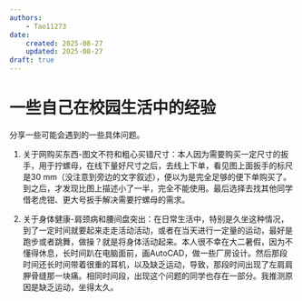 ```yaml
---
authors:
    - Tao11273
date:
    created: 2025-08-27
    updated: 2025-08-27
draft: true
---
```


# 一些自己在校园生活中的经验

分享一些可能会遇到的一些具体问题。

1. 关于网购买东西-图文不符和粗心买错尺寸：本人因为需要购买一定尺寸的扳手，用于拧螺母，在线下量好尺寸之后，去线上下单，看见图上面扳手的标尺是30 mm（没注意到旁边的文字叙述），便以为是完全足够的便下单购买了。到之后，才发现比图上描述小了一半，完全不能使用。最后选择去找其他同学借老虎钳、更大号扳手解决需要拧螺母的需求。

2. 关于身体健康-肩颈病和腰间盘突出：在日常生活中，特别是久坐这种情况，到了一定时间就要起来走走活动活动，或者在当天进行一定量的运动，最好是跑步或者跳舞，做操？就是将身体活动起来。本人很不幸在大二暑假，因为不懂得休息，长时间趴在电脑面前，画AutoCAD，做一些厂房设计。然后那段时间还长时间带着很重的耳机，以及缺乏运动，导致，那段时间出现了左肩肩胛骨缝那一块痛。相同时间段，出现这个问题的同学也存在一部分。我推测原因是缺乏运动，坐得太久。